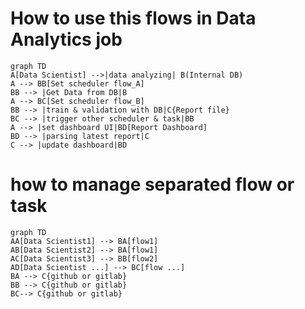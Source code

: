 # How to use this flows in Data Analytics job

```mermaid
graph TD
A[Data Scientist] -->|data analyzing| B(Internal DB)
A --> BB[Set scheduler flow_A]
BB --> |Get Data from DB|B
A --> BC[Set scheduler flow_B]
BB --> |train & validation with DB|C{Report file}
BC --> |trigger other scheduler & task|BB
A --> |set dashboard UI|BD[Report Dashboard]
BD --> |parsing latest report|C
C --> |update dashboard|BD
```

# how to manage separated flow or task
```mermaid
graph TD
AA[Data Scientist1] --> BA[flow1]
AB[Data Scientist2] --> BA[flow1]
AC[Data Scientist3] --> BB[flow2] 
AD[Data Scientist ...] --> BC[flow ...]
BA --> C{github or gitlab}
BB --> C{github or gitlab}
BC--> C{github or gitlab}
```

    
